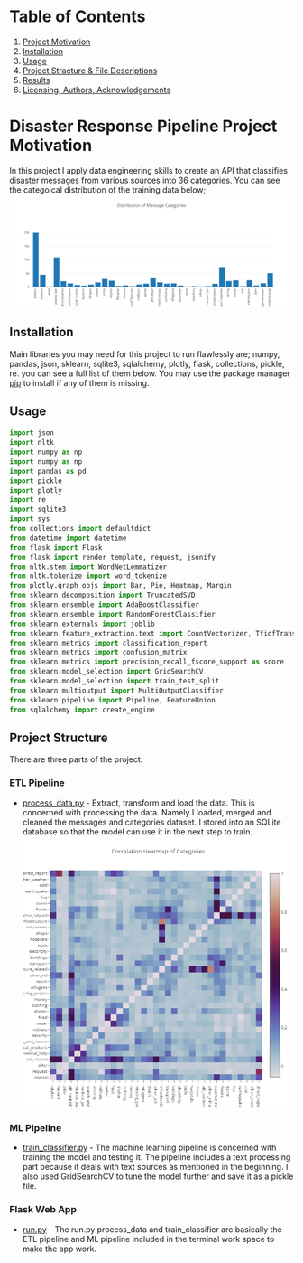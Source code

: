# Table of Contents

1. [Project Motivation](#disaster-response-pipeline-project-motivation)
2. [Installation](#installation)
3. [Usage](#usage)
4. [Project Stracture & File Descriptions](#project-structure)
4. [Results](#results)
6. [Licensing, Authors, Acknowledgements](#licensing-authors-acknowledgements)

# Disaster Response Pipeline Project Motivation

In this project I apply data engineering skills to create an API that classifies disaster messages from various sources into 36 categories. You can see the categoical distribution of the training data below;
![alt text](https://github.com/elifgerdan/disasterpipeline/blob/main/cats.png?raw=true)

## Installation
Main libraries you may need for this project to run flawlessly are; numpy, pandas, json, sklearn, sqlite3, sqlalchemy, plotly, flask, collections, pickle, re. you can see a full list of them below. You may use the package manager [pip](https://pip.pypa.io/en/stable/) to install if any of them is missing.

## Usage
```python
import json
import nltk
import numpy as np
import numpy as np 
import pandas as pd
import pickle
import plotly
import re
import sqlite3
import sys
from collections import defaultdict
from datetime import datetime
from flask import Flask
from flask import render_template, request, jsonify
from nltk.stem import WordNetLemmatizer
from nltk.tokenize import word_tokenize
from plotly.graph_objs import Bar, Pie, Heatmap, Margin
from sklearn.decomposition import TruncatedSVD
from sklearn.ensemble import AdaBoostClassifier
from sklearn.ensemble import RandomForestClassifier
from sklearn.externals import joblib
from sklearn.feature_extraction.text import CountVectorizer, TfidfTransformer
from sklearn.metrics import classification_report
from sklearn.metrics import confusion_matrix
from sklearn.metrics import precision_recall_fscore_support as score
from sklearn.model_selection import GridSearchCV
from sklearn.model_selection import train_test_split
from sklearn.multioutput import MultiOutputClassifier
from sklearn.pipeline import Pipeline, FeatureUnion
from sqlalchemy import create_engine
```

## Project Structure
There are three parts of the project:
### ETL Pipeline
- [process_data.py](https://github.com/elifgerdan/disasterpipeline/blob/main/data/process_data.py)  -  Extract, transform and load the data. This is concerned with processing the data. Namely I loaded, merged and cleaned the messages and categories dataset. I stored into an SQLite database so that the model can use it in the next step to train. 
![alt text](https://github.com/elifgerdan/disasterpipeline/blob/main/heat.png?raw=true)


### ML Pipeline
- [train_classifier.py](https://github.com/elifgerdan/disasterpipeline/blob/main/models/train_classifier.py)  -  The machine learning pipeline is concerned with training the model and testing it. The pipeline includes a text processing part because it deals with text sources as mentioned in the beginning. I also used GridSearchCV to tune the model further and save it as a pickle file.
### Flask Web App
- [run.py](https://github.com/elifgerdan/disasterpipeline/blob/main/app/run.py)  -  The run.py process_data and train_classifier are basically the ETL pipeline and ML pipeline included in the terminal work space to make the app work.


